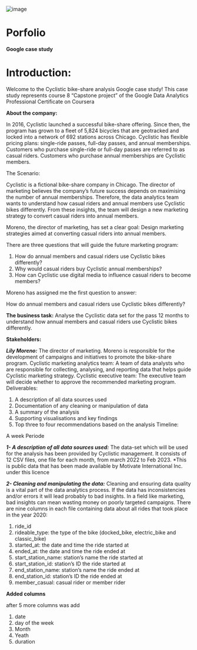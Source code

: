 ![image](https://github.com/JoshuaKab/Porfolio/assets/135429439/487a2b87-77e2-48c6-a63e-0d7bc17fb33c)

# Porfolio
**Google case study**
<h1>Introduction:</h1>

Welcome to the Cyclistic bike-share analysis Google case study!
This case study represents course 8 “Capstone project” of the Google Data Analytics Professional Certificate on Coursera


**About the company:**

In 2016, Cyclistic launched a successful bike-share offering. Since then, the program has grown to a fleet of 5,824 bicycles that are geotracked and locked into a network
of 692 stations across Chicago. Cyclistic has flexible pricing plans: single-ride passes, full-day passes, and annual memberships. Customers who purchase single-ride or full-day 
passes are referred to as casual riders. Customers who purchase annual memberships are Cyclistic members.

The Scenario:

Cyclistic is a fictional bike-share company in Chicago. The director of marketing believes the company’s future success
depends on maximising the number of annual memberships. Therefore, the data analytics team wants to understand how casual riders and annual members use Cyclistic bikes
differently. From these insights, the team will design a new marketing strategy to convert casual riders into annual members.


Moreno, the director of marketing, has set a clear goal: Design marketing strategies aimed at converting casual riders into annual members.

There are three questions that will guide the future marketing program:
1. How do annual members and casual riders use Cyclistic bikes differently?
2. Why would casual riders buy Cyclistic annual memberships?
3. How can Cyclistic use digital media to influence casual riders to become members?

Moreno has assigned me the first question to answer: 

How do annual members and casual riders use Cyclistic bikes differently?

****The business task:****
Analyse the Cyclistic data set for the pass 12 months to understand how annual members and casual riders use Cyclistic bikes differently.

**Stakeholders:**

***Lily Moreno:*** The director of marketing. Moreno is responsible for the development of campaigns and initiatives to promote the bike-share program.
Cyclistic marketing analytics team: A team of data analysts who are responsible for collecting, analysing, and reporting data that helps guide Cyclistic marketing strategy.
Cyclistic executive team: The executive team will decide whether to approve the recommended marketing program.
Deliverables:

1. A description of all data sources used
1. Documentation of any cleaning or manipulation of data
1. A summary of the analysis
1. Supporting visualisations and key findings
1. Top three to four recommendations based on the analysis
Timeline:

A week Periode 

***1- A description of all data sources used:***
The data-set which will be used for the analysis has been provided by Cyclistic management. It consists of 12 CSV files, one file for each month, from march 2022 to Feb 2023.
*This is public data that has been made available by Motivate International Inc. under this licence

***2- Cleaning and manipulating the data:***
Cleaning and ensuring data quality is a vital part of the data analytics process. If the data has inconsistencies and/or errors it will lead probably to bad insights.
In a field like marketing, bad insights can mean wasting money on poorly targeted campaigns.
There are nine columns in each file containing data about all rides that took place in the year 2020:

1. ride_id
2. rideable_type: the type of the bike (docked_bike, electric_bike and classic_bike)
3. started_at: the date and time the ride started at
4. ended_at: the date and time the ride ended at
5. start_station_name: station’s name the ride started at
6. start_station_id: station’s ID the ride started at
7. end_station_name: station’s name the ride ended at
8. end_station_id: station’s ID the ride ended at
9. member_casual: casual rider or member rider

**Added columns**

after 5 more columns was add

1. date
2. day of the week
3. Month
4. Yeath
5. duration




